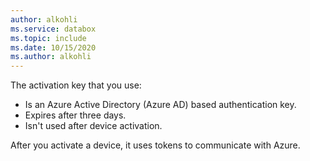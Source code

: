 ```yaml
---
author: alkohli
ms.service: databox  
ms.topic: include
ms.date: 10/15/2020
ms.author: alkohli
---
```


The activation key that you use:

- Is an Azure Active Directory (Azure AD) based authentication key.
- Expires after three days.
- Isn't used after device activation.

After you activate a device, it uses tokens to communicate with Azure.